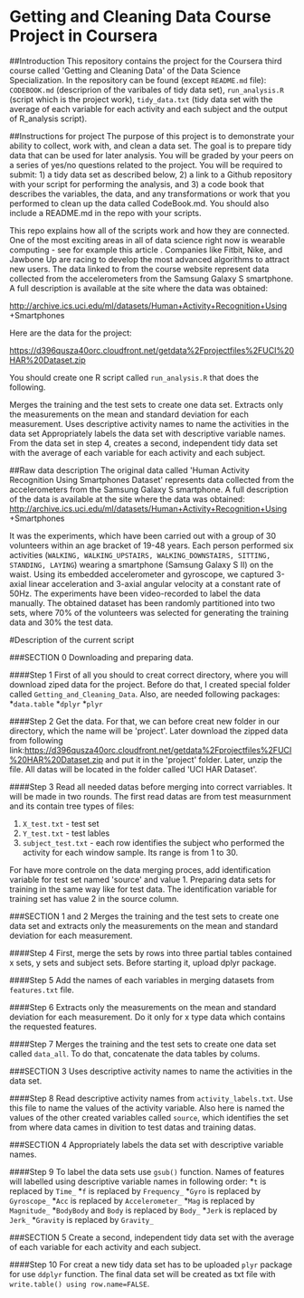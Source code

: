 # Getting and Cleaning Data Course Project in Coursera

##Introduction
This repository contains the project for the Coursera third course  called 'Getting and Cleaning Data' of the Data Science Specialization. In the repository can be found (except `README.md` file): `CODEBOOK.md` (descriprion of the varibales of tidy data set), `run_analysis.R` (script which is the project work), `tidy_data.txt` (tidy data set with the average of each variable for each activity and each subject and the output of R_analysis script).

##Instructions for project
The purpose of this project is to demonstrate your ability to collect, work with, and clean a data set. The goal is to prepare tidy data that can be used for later analysis. You will be graded by your peers on a series of yes/no questions 
related to the project. You will be required to submit: 1) a tidy data set as described below, 2) a link to a Github repository with your script for performing the analysis, and 3) a code book that describes the variables, the data, and any 
transformations or work that you performed to clean up the data called CodeBook.md. You should also include a README.md in the repo with your scripts. 

This repo explains how all of the scripts work and how they are connected. One of the most exciting areas in all of data science right now is wearable computing - see for example this article . Companies like Fitbit, Nike, and Jawbone Up are racing to develop the most advanced algorithms to attract new users. The data linked to from the course website represent data collected from the accelerometers from the Samsung Galaxy S smartphone. A full description is available at the site where the data was obtained:

http://archive.ics.uci.edu/ml/datasets/Human+Activity+Recognition+Using +Smartphones

Here are the data for the project:

https://d396qusza40orc.cloudfront.net/getdata%2Fprojectfiles%2FUCI%20HAR%20Dataset.zip

You should create one R script called `run_analysis.R` that does the following.

Merges the training and the test sets to create one data set.
Extracts only the measurements on the mean and standard deviation for each measurement.
Uses descriptive activity names to name the activities in the data set Appropriately labels the data set with descriptive variable names. From the data set in step 4, creates a second, independent tidy data set with the average of each variable for each activity and each subject.

##Raw data description
The original data called 'Human Activity Recognition Using Smartphones Dataset' represents data collected from the accelerometers from the Samsung Galaxy S smartphone. A full description of the data is available at the site where the data was obtained: http://archive.ics.uci.edu/ml/datasets/Human+Activity+Recognition+Using +Smartphones 

It was the experiments, which have been carried out with a group of 30 volunteers within an age bracket of 19-48 years. Each person performed six activities (```WALKING, WALKING_UPSTAIRS, WALKING_DOWNSTAIRS, SITTING, STANDING, LAYING```) wearing a smartphone (Samsung Galaxy S II) on the waist. Using its embedded accelerometer and gyroscope, we captured 3-axial linear acceleration and 3-axial angular velocity at a constant rate of 50Hz. The experiments have been video-recorded to label the data manually. The obtained dataset has been randomly partitioned into two sets, where 70% of the volunteers was selected for generating the training data and 30% the test data. 

#Description of the current script

###SECTION 0
Downloading and preparing data.

####Step 1
First of all you should to creat correct directory, where you will download ziped data for the project. Before do that, I created special folder called `Getting_and_Cleaning_Data`. Also, are needed following packages:
*`data.table`
*`dplyr`
*`plyr`

####Step 2
Get the data. For that, we can before creat new folder in our directory, which the name will be 'project'. Later download the zipped data from following link:https://d396qusza40orc.cloudfront.net/getdata%2Fprojectfiles%2FUCI%20HAR%20Dataset.zip and put it in the 'project' folder. Later, unzip the  file. All datas will be located in the folder called 'UCI HAR Dataset'.

####Step 3
Read all needed datas before merging into correct varriables. It will be made in two rounds. The first read datas are from test measurnment and its contain tree types of files: 
1. `X_test.txt` - test set 
2. `Y_test.txt` - test lables
3. `subject_test.txt` - each row identifies the subject who performed the activity for each window sample. Its range is from 1 to 30. 

For have more controle on the data merging proces, add identification variable for test set named 'source' and value 1. Preparing data sets for training in the same way like for test data. The identification variable for training set has 
value 2 in the source column.

###SECTION 1 and 2 
Merges the training and the test sets to create one data set and extracts only the measurements on the mean and standard deviation for each measurement. 

####Step 4 
First, merge the sets by rows into three partial tables contained x sets, y sets and subject sets. Before starting it, upload dplyr package. 

####Step 5 
Add the names of each variables in merging datasets from `features.txt` file. 

####Step 6 
Extracts only the measurements on the mean and standard deviation for each measurement. Do it only for x type data which contains the requested features.

####Step 7 
Merges the training and the test sets  to create one data set called `data_all`. To do that, concatenate the data tables by colums.

###SECTION 3
Uses descriptive activity names to name the activities in the data set.

####Step 8 
Read descriptive activity names from `activity_labels.txt`. Use this file to name the values of the activity variable. Also here is named the values of the other created variables called `source`, which identifies the set from 
where data cames in divition to test datas and training datas.

###SECTION 4 
Appropriately labels the data set with descriptive variable names.

####Step 9
To label the data sets use `gsub()` function. Names of features will labelled using descriptive variable names in following order:
*`t` is replaced by `Time_`
*`f` is replaced by `Frequency_`
*`Gyro` is replaced by `Gyroscope_`
*`Acc` is replaced by `Accelerometer_`
*`Mag` is replaced by `Magnitude_`
*`BodyBody` and `Body` is replaced by `Body_`
*`Jerk` is replaced by `Jerk_`
*`Gravity` is replaced by `Gravity_`

###SECTION 5
Create a second, independent tidy data set with the average of each variable for each activity and each subject. 

####Step 10
For creat a new tidy data set has to be uploaded `plyr` package for use `ddplyr` function. The final data set will be created as txt file with `write.table() using row.name=FALSE`. 

